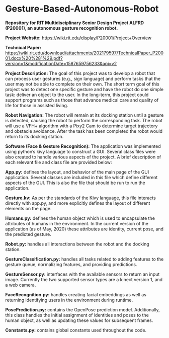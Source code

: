 # Gesture-Based-Autonomous-Robot
**Repository for RIT Multidisciplinary Senior Design Project ALFRD (P20001), an autonomous gesture recognition robot.**

**Project Website:** https://wiki.rit.edu/display/P20001/Project+Overview 

**Technical Paper:** https://wiki.rit.edu/download/attachments/202179597/TechnicalPaper_P20001.docx%20%281%29.pdf?version=1&modificationDate=1587659756233&api=v2

**Project Description:** The goal of this project was to develop a robot that can process user gestures (e.g., sign language) and perform tasks that the user may not be able to complete on their own. The short term goal of this project was to detect one specific gesture and have the robot do one simple task: deliver an object to the user. In the long-term, this project could support programs such as those that advance medical care and quality of life for those in assisted living.

**Robot Navigation:** The robot will remain at its docking station until a gesture is detected, causing the robot to perform the corresponding task. The robot will use a VFH+ algorithm with a Pixy2 Cam to determine target trajectory and obstacle avoidance. After the task has been completed the robot would return to its docking station.

**Software (Face & Gesture Recognition):** The application was implemented using python’s kivy language to construct a GUI. Several class files were also created to handle various aspects of the project. A brief description of each relevant file and class file are provided below:

**App.py:** defines the layout, and behavior of the main page of the GUI application. Several classes are included in this file which define different aspects of the GUI. This is also the file that should be run to run the application.

**Gesture.kv:** As per the standards of the Kivy language, this file interacts directly with app.py, and more explicitly defines the layout of different elements on the page.

**Humans.py:** defines the human object which is used to encapsulate the attributes of humans in the environment. In the current version of the application (as of May, 2020) these attributes are identity, current pose, and the predicted gesture.

**Robot.py:** handles all interactions between the robot and the docking station. 

**GestureClassification.py:** handles all tasks related to adding features to the gesture queue, normalizing features, and providing predictions.

**GestureSensor.py:** interfaces with the available sensors to return an input image. Currently the two supported sensor types are a kinect version 1, and a web camera. 

**FaceRecognition.py:** handles creating facial embeddings as well as returning identifying users in the environment during runtime. 

**PosePrediction.py:** contains the OpenPose prediction model. Additionally, this class handles the initial assignment of identities and poses to the human object, as well as updating these values for subsequent frames.

**Constants.py:** contains global constants used throughout the code.
